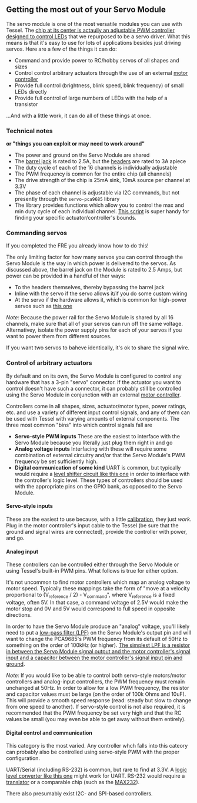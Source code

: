 ## Getting the most out of your Servo Module

The servo module is one of the most versatile modules you can use with Tessel. The [chip at its center is actaully an adjustable PWM controller designed to control LEDs](http://www.nxp.com/documents/data_sheet/PCA9685.pdf) that we repurposed to be a servo driver. What this means is that it's easy to use for lots of applications besides just driving servos. Here are a few of the things it can do:

* Command and provide power to RC/hobby servos of all shapes and sizes
* Control control arbitrary actuators through the use of an external [motor controller](http://en.wikipedia.org/wiki/Motor_controller)
* Provide full control (brightness, blink speed, blink frequency) of small LEDs directly
* Provide full control of large numbers of LEDs with the help of a transistor
 

...And with a little work, it can do all of these things at once.

### Technical notes
**or "things you can exploit or may need to work around"**

* The power and ground on the Servo Module are shared
* The [barrel jack](http://www.cui.com/product/resource/pj-202a.pdf) is rated to 2.5A, but the [headers](http://media.digikey.com/PDF/Data%20Sheets/Sullins%20PDFs/z%20RzCzzzSzzN-RC,%20ST,11635-B.pdf) are rated to 3A apiece
* The duty cycle of each of the 16 channels is individually adjustable
* The PWM frequency is common for the entire chip (all channels)
* The drive strength of the chip is 25mA sink, 10mA source per channel at 3.3V
* The phase of each channel is adjustable via I2C commands, but not presently through the `servo-pca9685` library
* The library provides functions which allow you to control the max and min duty cycle of each individual channel. [This script](https://github.com/tessel/servo-pca9685/blob/master/examples/calibrate.js) is super handy for finding your specific actuator/controller's bounds.

### Commanding servos

If you completed the FRE you already know how to do this!

The only limiting factor for how many servos you can control through the Servo Module is the way in which power is delivered to the servos. As discussed above, the barrel jack on the Module is rated to 2.5 Amps, but power can be provided in a handful of ther ways:

* To the headers themselves, thereby bypassing the barrel jack
* Inline with the servo if the servo allows it/if you do some custom wiring
* At the servo if the hardware allows it, which is common for high-power servos such as [this one](http://www.robotshop.com/en/invenscience-torxis-i00600-12v-high-torque-servo-motor.html)

*Note:* Because the power rail for the Servo Module is shared by all 16 channels, make sure that all of your servos can run off the same voltage. Alternativey, isolate the power supply pins for each of your servos if you want to power them from different sources.

If you want two servos to baheve identically, it's ok to share the signal wire.

### Control of arbitrary actuators

By default and on its own, the Servo Module is configured to control any hardware that has a 3-pin "servo" connector. If the actuator you want to control doesn't have such a connector, it can probably still be controlled using the Servo Module in conjunction with an external [motor controller](http://en.wikipedia.org/wiki/Motor_controller).

Controllers come in all shapes, sizes, actuator/motor types, power ratings, etc. and use a variety of different input control signals, and any of them can be used with Tessel with varying amounts of external components. The three most common "bins" into which control signals fall are

* **Servo-style PWM inputs** These are the easiest to interface with the Servo Module because you literally just plug them right in and go
* **Analog voltage inputs** Interfacing with these will require some combination of external circuitry and/or that the Servo Module's PWM frequency be set sufficiently high.
* **Digital communication of some kind** UART is common, but typically would require a [level shifter circuit like this one](https://www.sparkfun.com/products/12009) in order to interface with the controller's logic level. These types of controllers should be used with the appropriate pins on the GPIO bank, as opposed to the Servo Module.

#### Servo-style inputs

These are the easiest to use because, with a little [calibration](https://github.com/tessel/servo-pca9685/blob/master/examples/calibrate.js), they just *work*. Plug in the motor controller's input cable to the Tessel (be sure that the ground and signal wires are connected), provide the controller with power, and go.

#### Analog input

These controllers can be controlled either through the Servo Module or using Tessel's built-in PWM pins. What follows is true for either option.

It's not uncommon to find motor controllers which map an analog voltage to motor speed. Typically these mappings take the form of "move at a velocity proportional to (V<sub>reference</sub> / 2) - V<sub>command</sub>", where V<sub>reference</sub> is a fixed voltage, often 5V. In that case, a command voltage of 2.5V would make the motor stop and 0V and 5V would correspond to full speed in opposite directions.

In order to have the Servo Module produce an "analog" voltage, you'll likely need to put a [low-pass filter (LPF)](http://en.wikipedia.org/wiki/Low-pass_filter) on the Servo Module's output pin and will want to change the PCA9685's PWM frequency from its default of 50Hz to something on the order of 100kHz (or higher). [The simplest LPF is a resistor in between the Servo Module signal output and the motor controller's signal input and a capacitor between the motor controller's signal input pin and ground](http://en.wikipedia.org/wiki/Low-pass_filter#Electronic_low-pass_filters).

*Note:* If you would like to be able to control both servo-style motors/motor controllers and analog-input controllers, the PWM frequency must remain unchanged at 50Hz. In order to allow for a low PWM frequency, the resistor and capacitor values must be large (on the order of 100k Ohms and 10uF). This will provide a smooth speed response (read: steady but slow to change from one speed to another). If servo-style control is not also required, it is recommended that the PWM frequency be set very high and that the RC values be small (you may even be able to get away without them entirely).

#### Digital control and communication

This category is the most varied. Any controller whch falls into this cateory can probably also be controlled using servo-style PWM with the proper configuration.

UART/Serial (including RS-232) is common, but rare to find at 3.3V. A [logic level converter like this one](https://www.sparkfun.com/products/12009) might work for UART. RS-232 would require a [translator](https://www.sparkfun.com/products/449) or a comparable chip (such as the [MAX232](http://www.ti.com/lit/ds/symlink/max232.pdf)).

There also presumably exist I2C- and SPI-based controllers.

